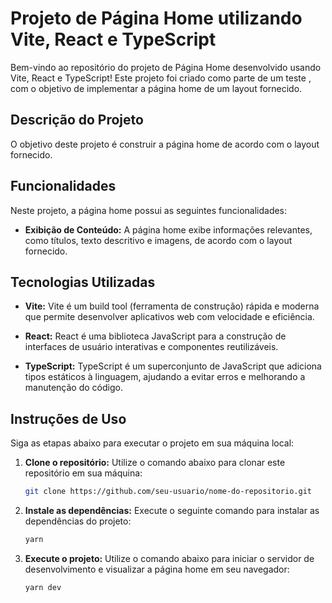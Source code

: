 # Projeto de Página Home utilizando Vite, React e TypeScript

Bem-vindo ao repositório do projeto de Página Home desenvolvido usando Vite, React e TypeScript! Este projeto foi criado como parte de um teste , com o objetivo de implementar a página home de um layout fornecido.

## Descrição do Projeto

O objetivo deste projeto é construir a página home de acordo com o layout fornecido.

## Funcionalidades

Neste projeto, a página home possui as seguintes funcionalidades:

- **Exibição de Conteúdo:** A página home exibe informações relevantes, como títulos, texto descritivo e imagens, de acordo com o layout fornecido.

## Tecnologias Utilizadas

- **Vite:** Vite é um build tool (ferramenta de construção) rápida e moderna que permite desenvolver aplicativos web com velocidade e eficiência.

- **React:** React é uma biblioteca JavaScript para a construção de interfaces de usuário interativas e componentes reutilizáveis.

- **TypeScript:** TypeScript é um superconjunto de JavaScript que adiciona tipos estáticos à linguagem, ajudando a evitar erros e melhorando a manutenção do código.

## Instruções de Uso

Siga as etapas abaixo para executar o projeto em sua máquina local:

1. **Clone o repositório:** Utilize o comando abaixo para clonar este repositório em sua máquina:

   ```bash
   git clone https://github.com/seu-usuario/nome-do-repositorio.git
   ```

2. **Instale as dependências:** Execute o seguinte comando para instalar as dependências do projeto:

   ```bash
   yarn 
   ```

3. **Execute o projeto:** Utilize o comando abaixo para iniciar o servidor de desenvolvimento e visualizar a página home em seu navegador:
   ```bash
   yarn dev
   ```
